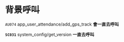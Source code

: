 # 背景呼叫

`AU074` app\_user\_attendance/add\_gps\_track **會一直去呼叫**

**`SC031`** system\_config/get\_version **一直去呼叫**

